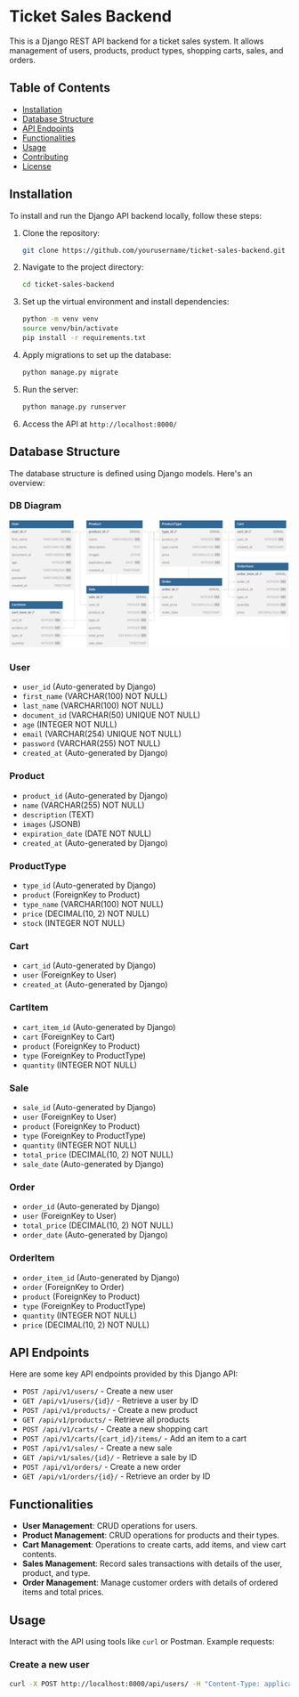 # Ticket Sales Backend

This is a Django REST API backend for a ticket sales system. It allows management of users, products, product types, shopping carts, sales, and orders.

## Table of Contents

- [Installation](#installation)
- [Database Structure](#database-structure)
- [API Endpoints](#api-endpoints)
- [Functionalities](#functionalities)
- [Usage](#usage)
- [Contributing](#contributing)
- [License](#license)

## Installation

To install and run the Django API backend locally, follow these steps:

1. Clone the repository:
    ```bash
    git clone https://github.com/yourusername/ticket-sales-backend.git
    ```

2. Navigate to the project directory:
    ```bash
    cd ticket-sales-backend
    ```

3. Set up the virtual environment and install dependencies:
    ```bash
    python -m venv venv
    source venv/bin/activate
    pip install -r requirements.txt
    ```

4. Apply migrations to set up the database:
    ```bash
    python manage.py migrate
    ```

5. Run the server:
    ```bash
    python manage.py runserver
    ```

6. Access the API at `http://localhost:8000/`

## Database Structure

The database structure is defined using Django models. Here's an overview:

### DB Diagram

![ERD](mer.svg)
### User
- `user_id` (Auto-generated by Django)
- `first_name` (VARCHAR(100) NOT NULL)
- `last_name` (VARCHAR(100) NOT NULL)
- `document_id` (VARCHAR(50) UNIQUE NOT NULL)
- `age` (INTEGER NOT NULL)
- `email` (VARCHAR(254) UNIQUE NOT NULL)
- `password` (VARCHAR(255) NOT NULL)
- `created_at` (Auto-generated by Django)

### Product
- `product_id` (Auto-generated by Django)
- `name` (VARCHAR(255) NOT NULL)
- `description` (TEXT)
- `images` (JSONB)
- `expiration_date` (DATE NOT NULL)
- `created_at` (Auto-generated by Django)

### ProductType
- `type_id` (Auto-generated by Django)
- `product` (ForeignKey to Product)
- `type_name` (VARCHAR(100) NOT NULL)
- `price` (DECIMAL(10, 2) NOT NULL)
- `stock` (INTEGER NOT NULL)

### Cart
- `cart_id` (Auto-generated by Django)
- `user` (ForeignKey to User)
- `created_at` (Auto-generated by Django)

### CartItem
- `cart_item_id` (Auto-generated by Django)
- `cart` (ForeignKey to Cart)
- `product` (ForeignKey to Product)
- `type` (ForeignKey to ProductType)
- `quantity` (INTEGER NOT NULL)

### Sale
- `sale_id` (Auto-generated by Django)
- `user` (ForeignKey to User)
- `product` (ForeignKey to Product)
- `type` (ForeignKey to ProductType)
- `quantity` (INTEGER NOT NULL)
- `total_price` (DECIMAL(10, 2) NOT NULL)
- `sale_date` (Auto-generated by Django)

### Order
- `order_id` (Auto-generated by Django)
- `user` (ForeignKey to User)
- `total_price` (DECIMAL(10, 2) NOT NULL)
- `order_date` (Auto-generated by Django)

### OrderItem
- `order_item_id` (Auto-generated by Django)
- `order` (ForeignKey to Order)
- `product` (ForeignKey to Product)
- `type` (ForeignKey to ProductType)
- `quantity` (INTEGER NOT NULL)
- `price` (DECIMAL(10, 2) NOT NULL)

## API Endpoints

Here are some key API endpoints provided by this Django API:

- `POST /api/v1/users/` - Create a new user
- `GET /api/v1/users/{id}/` - Retrieve a user by ID
- `POST /api/v1/products/` - Create a new product
- `GET /api/v1/products/` - Retrieve all products
- `POST /api/v1/carts/` - Create a new shopping cart
- `POST /api/v1/carts/{cart_id}/items/` - Add an item to a cart
- `POST /api/v1/sales/` - Create a new sale
- `GET /api/v1/sales/{id}/` - Retrieve a sale by ID
- `POST /api/v1/orders/` - Create a new order
- `GET /api/v1/orders/{id}/` - Retrieve an order by ID

## Functionalities

- **User Management**: CRUD operations for users.
- **Product Management**: CRUD operations for products and their types.
- **Cart Management**: Operations to create carts, add items, and view cart contents.
- **Sales Management**: Record sales transactions with details of the user, product, and type.
- **Order Management**: Manage customer orders with details of ordered items and total prices.

## Usage

Interact with the API using tools like `curl` or Postman. Example requests:

### Create a new user
```bash
curl -X POST http://localhost:8000/api/users/ -H "Content-Type: application/json" -d '{"first_name": "John", "last_name": "Doe", "document_id": "12345678", "age": 30, "email": "john.doe@example.com", "password": "securepassword"}'
